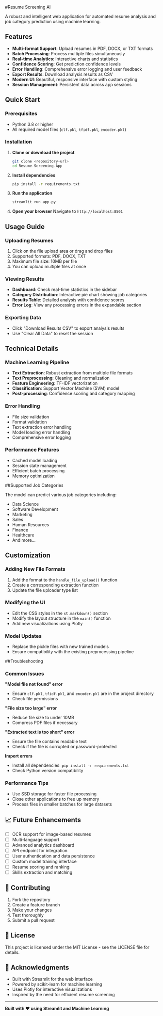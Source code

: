 #Resume Screening AI

A robust and intelligent web application for automated resume analysis and job category prediction using machine learning.

##  Features

- **Multi-format Support**: Upload resumes in PDF, DOCX, or TXT formats
- **Batch Processing**: Process multiple files simultaneously
- **Real-time Analytics**: Interactive charts and statistics
- **Confidence Scoring**: Get prediction confidence levels
- **Error Handling**: Comprehensive error logging and user feedback
- **Export Results**: Download analysis results as CSV
- **Modern UI**: Beautiful, responsive interface with custom styling
- **Session Management**: Persistent data across app sessions

## Quick Start

### Prerequisites
- Python 3.8 or higher
- All required model files (`clf.pkl`, `tfidf.pkl`, `encoder.pkl`)

### Installation

1. **Clone or download the project**
   ```bash
   git clone <repository-url>
   cd Resume-Screening-App
   ```

2. **Install dependencies**
   ```bash
   pip install -r requirements.txt
   ```

3. **Run the application**
   ```bash
   streamlit run app.py
   ```

4. **Open your browser**
   Navigate to `http://localhost:8501`

## Usage Guide

### Uploading Resumes
1. Click on the file upload area or drag and drop files
2. Supported formats: PDF, DOCX, TXT
3. Maximum file size: 10MB per file
4. You can upload multiple files at once

### Viewing Results
- **Dashboard**: Check real-time statistics in the sidebar
- **Category Distribution**: Interactive pie chart showing job categories
- **Results Table**: Detailed analysis with confidence scores
- **Error Log**: View any processing errors in the expandable section

### Exporting Data
- Click "Download Results CSV" to export analysis results
- Use "Clear All Data" to reset the session

## Technical Details

### Machine Learning Pipeline
- **Text Extraction**: Robust extraction from multiple file formats
- **Text Preprocessing**: Cleaning and normalization
- **Feature Engineering**: TF-IDF vectorization
- **Classification**: Support Vector Machine (SVM) model
- **Post-processing**: Confidence scoring and category mapping

### Error Handling
- File size validation
- Format validation
- Text extraction error handling
- Model loading error handling
- Comprehensive error logging

### Performance Features
- Cached model loading
- Session state management
- Efficient batch processing
- Memory optimization

##Supported Job Categories

The model can predict various job categories including:
- Data Science
- Software Development
- Marketing
- Sales
- Human Resources
- Finance
- Healthcare
- And more...

##  Customization

### Adding New File Formats
1. Add the format to the `handle_file_upload()` function
2. Create a corresponding extraction function
3. Update the file uploader type list

### Modifying the UI
- Edit the CSS styles in the `st.markdown()` section
- Modify the layout structure in the `main()` function
- Add new visualizations using Plotly

### Model Updates
- Replace the pickle files with new trained models
- Ensure compatibility with the existing preprocessing pipeline

##Troubleshooting

### Common Issues

**"Model file not found" error**
- Ensure `clf.pkl`, `tfidf.pkl`, and `encoder.pkl` are in the project directory
- Check file permissions

**"File size too large" error**
- Reduce file size to under 10MB
- Compress PDF files if necessary

**"Extracted text is too short" error**
- Ensure the file contains readable text
- Check if the file is corrupted or password-protected

**Import errors**
- Install all dependencies: `pip install -r requirements.txt`
- Check Python version compatibility

### Performance Tips
- Use SSD storage for faster file processing
- Close other applications to free up memory
- Process files in smaller batches for large datasets

## 📈 Future Enhancements

- [ ] OCR support for image-based resumes
- [ ] Multi-language support
- [ ] Advanced analytics dashboard
- [ ] API endpoint for integration
- [ ] User authentication and data persistence
- [ ] Custom model training interface
- [ ] Resume scoring and ranking
- [ ] Skills extraction and matching

## 🤝 Contributing

1. Fork the repository
2. Create a feature branch
3. Make your changes
4. Test thoroughly
5. Submit a pull request

## 📄 License

This project is licensed under the MIT License - see the LICENSE file for details.

## 🙏 Acknowledgments

- Built with Streamlit for the web interface
- Powered by scikit-learn for machine learning
- Uses Plotly for interactive visualizations
- Inspired by the need for efficient resume screening

---

**Built with ❤️ using Streamlit and Machine Learning**